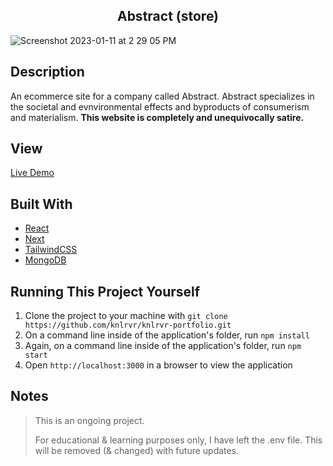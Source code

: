 <h2 align="center"> Abstract (store) </h2>

![Screenshot 2023-01-11 at 2 29 05 PM](https://user-images.githubusercontent.com/91632194/211900084-336dd615-93db-47da-8e0d-dc0defdcee31.png)

## Description
An ecommerce site for a company called Abstract. Abstract specializes in the societal and evnvironmental effects and byproducts of consumerism and materialism. **This website is completely and unequivocally satire.**

## View 
[Live Demo](https://abstract-knlrvr.vercel.app/)

## Built With
- [React](https://reactjs.org/docs/getting-started.html) 
- [Next](https://nextjs.org/docs) 
- [TailwindCSS](https://tailwindcss.com/docs/installation) 
- [MongoDB](https://www.mongodb.com/) 

## Running This Project Yourself 
1. Clone the project to your machine with `git clone https://github.com/knlrvr/knlrvr-portfolio.git`
2. On a command line inside of the application's folder, run `npm install`
3. Again, on a command line inside of the application's folder, run `npm start`
4. Open `http://localhost:3000` in a browser to view the application

## Notes
> This is an ongoing project. 
> 
> For educational & learning purposes only, I have left the .env file. This will be removed (& changed) with future updates. 
